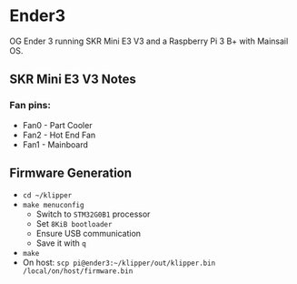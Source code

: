 # Ender3

OG Ender 3 running SKR Mini E3 V3 and a Raspberry Pi 3 B+ with Mainsail OS.

## SKR Mini E3 V3 Notes

### Fan pins:

* Fan0 - Part Cooler
* Fan2 - Hot End Fan
* Fan1 - Mainboard

## Firmware Generation

* `cd ~/klipper`
* `make menuconfig`
    * Switch to `STM32G0B1` processor 
    * Set `8KiB bootloader`
    * Ensure USB communication
    * Save it with `q`
* `make`
* On host: `scp pi@ender3:~/klipper/out/klipper.bin /local/on/host/firmware.bin` 
